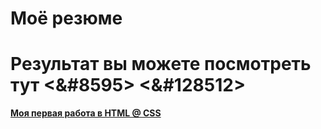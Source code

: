 # Моё резюме

# Результат вы можете посмотреть тут <&#8595> <&#128512>

**[Моя первая работа в HTML @ CSS](https://semenraisman.github.io/resumeSent/)** 
